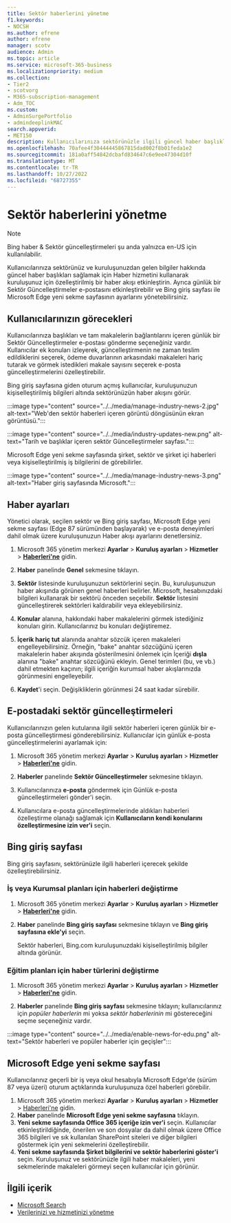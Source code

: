 ```yaml
---
title: Sektör haberlerini yönetme
f1.keywords:
- NOCSH
ms.author: efrene
author: efrene
manager: scotv
audience: Admin
ms.topic: article
ms.service: microsoft-365-business
ms.localizationpriority: medium
ms.collection:
- Tier2
- scotvorg
- M365-subscription-management
- Adm_TOC
ms.custom:
- AdminSurgePortfolio
- admindeeplinkMAC
search.appverid:
- MET150
description: Kullanıcılarınıza sektörünüzle ilgili güncel haber başlıklarını ve kuruluşunuzdaki bilgileri sağlayın, kuruluşunuz için özelleştirilmiş bir haber akışı sağlamak için Haber hizmetini kullanın.
ms.openlocfilehash: 70afee4f30444445867815dad002f8b01feda1e2
ms.sourcegitcommit: 181a0aff54842dcbafd834647c6e9ee47304d10f
ms.translationtype: MT
ms.contentlocale: tr-TR
ms.lasthandoff: 10/27/2022
ms.locfileid: "68727355"
---
```

# <a name="manage-industry-news"></a>Sektör haberlerini yönetme

> [!NOTE] 
> Bing haber & Sektör güncelleştirmeleri şu anda yalnızca en-US için kullanılabilir.

Kullanıcılarınıza sektörünüz ve kuruluşunuzdan gelen bilgiler hakkında güncel haber başlıkları sağlamak için Haber hizmetini kullanarak kuruluşunuz için özelleştirilmiş bir haber akışı etkinleştirin. Ayrıca günlük bir Sektör Güncelleştirmeler e-postasını etkinleştirebilir ve Bing giriş sayfası ile Microsoft Edge yeni sekme sayfasının ayarlarını yönetebilirsiniz.

## <a name="what-your-users-will-see"></a>Kullanıcılarınızın görecekleri

Kullanıcılarınıza başlıkları ve tam makalelerin bağlantılarını içeren günlük bir Sektör Güncelleştirmeler e-postası gönderme seçeneğiniz vardır. Kullanıcılar ek konuları izleyerek, güncelleştirmenin ne zaman teslim edildiklerini seçerek, ödeme duvarlarının arkasındaki makaleleri hariç tutarak ve görmek istedikleri makale sayısını seçerek e-posta güncelleştirmelerini özelleştirebilir.

Bing giriş sayfasına giden oturum açmış kullanıcılar, kuruluşunuzun kişiselleştirilmiş bilgileri altında sektörünüzün haber akışını görür.

:::image type="content" source="../../media/manage-industry-news-2.jpg" alt-text="Web'den sektör haberleri içeren görüntü döngüsünün ekran görüntüsü.":::

:::image type="content" source="../../media/industry-updates-new.png" alt-text="Tarih ve başlıklar içeren sektör Güncelleştirmeler sayfası.":::

Microsoft Edge yeni sekme sayfasında şirket, sektör ve şirket içi haberleri veya kişiselleştirilmiş iş bilgilerini de görebilirler.

:::image type="content" source="../../media/manage-industry-news-3.png" alt-text="Haber giriş sayfasında Microsoft.":::

## <a name="news-settings"></a>Haber ayarları

Yönetici olarak, seçilen sektör ve Bing giriş sayfası, Microsoft Edge yeni sekme sayfası (Edge 87 sürümünden başlayarak) ve e-posta deneyimleri dahil olmak üzere kuruluşunuzun Haber akışı ayarlarını denetlersiniz. 

1. Microsoft 365 yönetim merkezi **Ayarlar** > **Kuruluş ayarları** > **Hizmetler** > [**Haberleri'ne**](https://admin.microsoft.com/adminportal/home?#/Settings/Services/:/Settings/L1/BingNews) gidin.

1. **Haber** panelinde **Genel** sekmesine tıklayın.

1. **Sektör** listesinde kuruluşunuzun sektörlerini seçin. Bu, kuruluşunuzun haber akışında görünen genel haberleri belirler. Microsoft, hesabınızdaki bilgileri kullanarak bir sektörü önceden seçebilir. **Sektör** listesini güncelleştirerek sektörleri kaldırabilir veya ekleyebilirsiniz.

1. **Konular** alanına, hakkındaki haber makalelerini görmek istediğiniz konuları girin. Kullanıcılarınız bu konuları değiştiremez.

1. **İçerik hariç tut** alanında anahtar sözcük içeren makaleleri engelleyebilirsiniz. Örneğin, "bake" anahtar sözcüğünü içeren makalelerin haber akışında gösterilmesini önlemek için İçeriği **dışla** alanına "bake" anahtar sözcüğünü ekleyin. Genel terimleri (bu, ve vb.) dahil etmekten kaçının; ilgili içeriğin kurumsal haber akışlarınızda görünmesini engelleyebilir.

1. **Kaydet**'i seçin. Değişikliklerin görünmesi 24 saat kadar sürebilir.

## <a name="industry-updates-in-email"></a>E-postadaki sektör güncelleştirmeleri

Kullanıcılarınızın gelen kutularına ilgili sektör haberleri içeren günlük bir e-posta güncelleştirmesi gönderebilirsiniz. Kullanıcılar için günlük e-posta güncelleştirmelerini ayarlamak için:

1. Microsoft 365 yönetim merkezi **Ayarlar** > **Kuruluş ayarları** > **Hizmetler** > [**Haberleri'ne**](https://admin.microsoft.com/adminportal/home?#/Settings/Services/:/Settings/L1/BingNews) gidin. 

1. **Haberler** panelinde **Sektör Güncelleştirmeler** sekmesine tıklayın. 
1. Kullanıcılarınıza **e-posta** göndermek için Günlük e-posta güncelleştirmeleri gönder'i seçin.
1. Kullanıcılara e-posta güncelleştirmelerinde aldıkları haberleri özelleştirme olanağı sağlamak için **Kullanıcıların kendi konularını özelleştirmesine izin ver'i** seçin.

## <a name="bing-homepage"></a>Bing giriş sayfası

Bing giriş sayfasını, sektörünüzle ilgili haberleri içerecek şekilde özelleştirebilirsiniz.

### <a name="toggle-news-for-business-or-enterprise-plans"></a>İş veya Kurumsal planları için haberleri değiştirme

1. Microsoft 365 yönetim merkezi **Ayarlar** > **Kuruluş ayarları** > **Hizmetler** > [**Haberleri'ne**](https://admin.microsoft.com/adminportal/home?#/Settings/Services/:/Settings/L1/BingNews) gidin.

1. **Haber** panelinde **Bing giriş sayfası** sekmesine tıklayın ve **Bing giriş sayfasına ekle'yi** seçin.

    Sektör haberleri, Bing.com kuruluşunuzdaki kişiselleştirilmiş bilgiler altında görünür.

### <a name="toggle-news-types-for-education-plans"></a>Eğitim planları için haber türlerini değiştirme

1. Microsoft 365 yönetim merkezi **Ayarlar** > **Kuruluş ayarları** > **Hizmetler** > [**Haberleri'ne**](https://admin.microsoft.com/adminportal/home?#/Settings/Services/:/Settings/L1/BingNews) gidin.

1. **Haberler** panelinde **Bing giriş sayfası** sekmesine tıklayın; kullanıcılarınız için *popüler haberlerin* mi yoksa *sektör haberlerinin* mi göstereceğini seçme seçeneğiniz vardır.

:::image type="content" source="../../media/enable-news-for-edu.png" alt-text="Sektör haberleri ve popüler haberler için geçişler":::

## <a name="microsoft-edge-new-tab-page"></a>Microsoft Edge yeni sekme sayfası

Kullanıcılarınız geçerli bir iş veya okul hesabıyla Microsoft Edge'de (sürüm 87 veya üzeri) oturum açtıklarında kuruluşunuza özel haberleri görebilir.

1. Microsoft 365 yönetim merkezi **Ayarlar** > **Kuruluş ayarları** > **Hizmetler** > [Haberleri'ne](https://admin.microsoft.com/adminportal/home?#/Settings/Services/:/Settings/L1/BingNews) gidin.
2. **Haber** panelinde **Microsoft Edge yeni sekme sayfasına** tıklayın.
3. **Yeni sekme sayfasında Office 365 içeriğe izin ver'i** seçin. Kullanıcılar etkinleştirildiğinde, önerilen ve son dosyalar da dahil olmak üzere Office 365 bilgileri ve sık kullanılan SharePoint siteleri ve diğer bilgileri göstermek için yeni sekmelerini özelleştirebilir.
4. **Yeni sekme sayfasında Şirket bilgilerini ve sektör haberlerini göster'i** seçin. Kuruluşunuz ve sektörünüzle ilgili haber makaleleri, yeni sekmelerinde makaleleri görmeyi seçen kullanıcılar için görünür.

## <a name="related-content"></a>İlgili içerik

- [Microsoft Search](/microsoftsearch/)
- [Verilerinizi ve hizmetinizi yönetme](/admin)